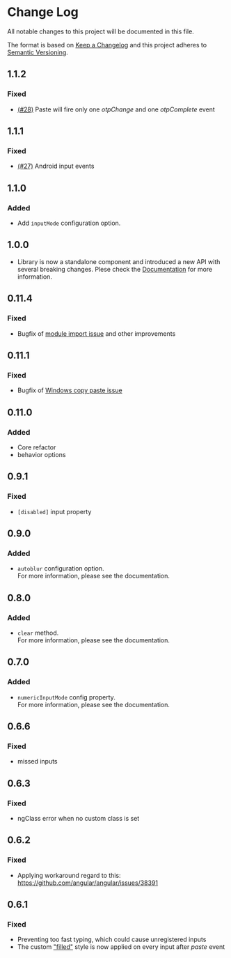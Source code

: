 # Change Log

All notable changes to this project will be documented in this file.

The format is based on [Keep a Changelog](http://keepachangelog.com/)
and this project adheres to [Semantic Versioning](http://semver.org/).

## 1.1.2

### Fixed

- [(#28)](https://github.com/pkovzz/ngx-otp-input/issues/29) Paste will fire only one _otpChange_ and one _otpComplete_ event

## 1.1.1

### Fixed

- [(#27)](https://github.com/pkovzz/ngx-otp-input/issues/27) Android input events

## 1.1.0

### Added

- Add `inputMode` configuration option.

## 1.0.0

- Library is now a standalone component and introduced a new API with several breaking changes. Plese check the [Documentation](../README.md) for more information.

## 0.11.4

### Fixed

- Bugfix of [module import issue](https://github.com/pkovzz/ngx-otp-input/issues/16) and other improvements

## 0.11.1

### Fixed

- Bugfix of [Windows copy paste issue](https://github.com/k2peter/ngx-otp-input/issues/11)

## 0.11.0

### Added

- Core refactor
- behavior options

## 0.9.1

### Fixed

- `[disabled]` input property

## 0.9.0

### Added

- `autoblur` configuration option.  
  For more information, please see the documentation.

## 0.8.0

### Added

- `clear` method.  
  For more information, please see the documentation.

## 0.7.0

### Added

- `numericInputMode` config property.  
  For more information, please see the documentation.

## 0.6.6

### Fixed

- missed inputs

## 0.6.3

### Fixed

- ngClass error when no custom class is set

## 0.6.2

### Fixed

- Applying workaround regard to this: https://github.com/angular/angular/issues/38391

## 0.6.1

### Fixed

- Preventing too fast typing, which could cause unregistered inputs
- The custom ["filled"](https://github.com/pkovzz/ngx-otp-input#inputfilled)
  style is now applied on every input after _paste_ event
